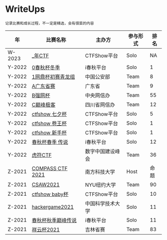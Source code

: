 # WriteUps
`记录比赛和成长过程，不一定是精选，会有很菜的内容`

年 | 比赛名称 | 主办方 | 参与形式 | 排名
--- | --- | --- | --- | ---
W-2023 | [_年CTF](./W-2023/_%E5%B9%B4CTF%23CTFShow%E5%B9%B3%E5%8F%B0%23Solo%23NA/readme.md) | CTFShow平台 | Solo | NA
Y-2022 | [0春秋杯冬季](./Y-2022/0%E6%98%A5%E7%A7%8B%E6%9D%AF%E5%86%AC%E5%AD%A3%23i%E6%98%A5%E7%A7%8B%E5%B9%B3%E5%8F%B0%23Solo%231/readme.md) | i春秋平台 | Solo | 1
Y-2022 | [1网鼎杯初赛青龙组](./Y-2022/1%E7%BD%91%E9%BC%8E%E6%9D%AF%E5%88%9D%E8%B5%9B%E9%9D%92%E9%BE%99%E7%BB%84%23%E4%B8%AD%E5%9B%BD%E5%85%AC%E5%AE%89%E9%83%A8%23Team%238/readme.md) | 中国公安部 | Team | 8
Y-2022 | [A广东省赛](./Y-2022/A%E5%B9%BF%E4%B8%9C%E7%9C%81%E8%B5%9B%23%E5%B9%BF%E4%B8%9C%E7%9C%81%23Team%239/readme.md) | 广东省 | Team | 9
Y-2022 | [B强网杯](./Y-2022/B%E5%BC%BA%E7%BD%91%E6%9D%AF%23%E4%B8%AD%E5%A4%AE%E7%BD%91%E4%BF%A1%E5%8A%9E%23Team%2355/readme.md) | 中央网信办 | Team | 55
Y-2022 | [C巅峰极客](./Y-2022/C%E5%B7%85%E5%B3%B0%E6%9E%81%E5%AE%A2%23%E5%9B%9B%E5%B7%9D%E7%9C%81%E7%BD%91%E4%BF%A1%E5%8A%9E%23Team%2312/readme.md) | 四川省网信办 | Team | 12
Y-2022 | [ctfshow 七夕杯](./Y-2022/ctfshow%20%E4%B8%83%E5%A4%95%E6%9D%AF%23CTFShow%E5%B9%B3%E5%8F%B0%23Solo%235/readme.md) | CTFShow平台 | Solo | 5
Y-2022 | [ctfshow 卷王杯](./Y-2022/ctfshow%20%E5%8D%B7%E7%8E%8B%E6%9D%AF%23CTFShow%E5%B9%B3%E5%8F%B0%23Solo%231/readme.md) | CTFShow平台 | Solo | 1
Y-2022 | [ctfshow 新手杯](./Y-2022/ctfshow%20%E6%96%B0%E6%89%8B%E6%9D%AF%23CTFShow%E5%B9%B3%E5%8F%B0%23Solo%231/readme.md) | CTFShow平台 | Solo | 1
Y-2022 | [春秋杯春季 传说](./Y-2022/%E6%98%A5%E7%A7%8B%E6%9D%AF%E6%98%A5%E5%AD%A3%20%E4%BC%A0%E8%AF%B4%23i%E6%98%A5%E7%A7%8B%E5%B9%B3%E5%8F%B0%23Solo%2312/readme.pdf) | i春秋平台 | Solo | 12
Y-2022 | [虎符CTF](./Y-2022/%E8%99%8E%E7%AC%A6CTF%23%E6%95%B0%E5%AD%97%E4%B8%AD%E5%9B%BD%E5%BB%BA%E8%AE%BE%E5%B3%B0%E4%BC%9A%23Team%2336/readme.md) | 数字中国建设峰会 | Team | 36
Z-2021 | [COMPASS CTF 2021](./Z-2021/COMPASS%20CTF%202021%23%E5%8D%97%E6%96%B9%E7%A7%91%E6%8A%80%E5%A4%A7%E5%AD%A6%23Host%23%E5%91%BD%E9%A2%98/ReadMe.md) | 南方科技大学 | Host | 命题
Z-2021 | [CSAW2021](./Z-2021/CSAW2021%23NYU%E7%BA%BD%E7%BA%A6%E5%A4%A7%E5%AD%A6%23Team%2390/readme.md) | NYU纽约大学 | Team | 90
Z-2021 | [ctfshow baby杯](./Z-2021/ctfshow%20baby%E6%9D%AF%23CTFShow%E5%B9%B3%E5%8F%B0%23Solo%2310/readme.pdf) | CTFShow平台 | Solo | 10
Z-2021 | [hackergame2021](./Z-2021/hackergame2021%23%E4%B8%AD%E5%9B%BD%E7%A7%91%E5%AD%A6%E6%8A%80%E6%9C%AF%E5%A4%A7%E5%AD%A6%23Solo%2311/readme.md) | 中国科学技术大学 | Solo | 11
Z-2021 | [春秋杯秋季巅峰传说](./Z-2021/%E6%98%A5%E7%A7%8B%E6%9D%AF%E7%A7%8B%E5%AD%A3%E5%B7%85%E5%B3%B0%E4%BC%A0%E8%AF%B4%23i%E6%98%A5%E7%A7%8B%E5%B9%B3%E5%8F%B0%23Solo%2311/readme.pdf) | i春秋平台 | Solo | 11
Z-2021 | [祥云杯2021](./Z-2021/%E7%A5%A5%E4%BA%91%E6%9D%AF2021%23%E5%90%89%E6%9E%97%E7%9C%81%E8%B5%9B%23Team%2383/readme.md) | 吉林省赛 | Team | 83
